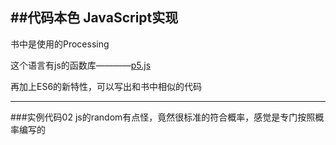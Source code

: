 ##代码本色 JavaScript实现
---
	
书中是使用的Processing

这个语言有js的函数库————[p5.js](https://p5js.org/)
	
再加上ES6的新特性，可以写出和书中相似的代码

---

###实例代码02
js的random有点怪，竟然很标准的符合概率，感觉是专门按照概率编写的